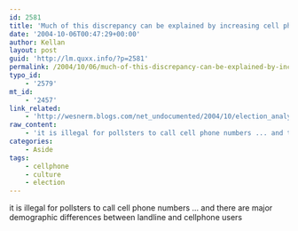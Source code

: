 ```yaml
---
id: 2581
title: 'Much of this discrepancy can be explained by increasing cell phone usage, which is distorting the results of phone polling.'
date: '2004-10-06T00:47:29+00:00'
author: Kellan
layout: post
guid: 'http://lm.quxx.info/?p=2581'
permalink: /2004/10/06/much-of-this-discrepancy-can-be-explained-by-increasing-cell-phone-usage-which-is-distorting-the-results-of-phone-polling/
typo_id:
    - '2579'
mt_id:
    - '2457'
link_related:
    - 'http://wesnerm.blogs.com/net_undocumented/2004/10/election_analys.html'
raw_content:
    - 'it is illegal for pollsters to call cell phone numbers ... and there are major demographic differences between landline and cellphone users'
categories:
    - Aside
tags:
    - cellphone
    - culture
    - election
---
```


it is illegal for pollsters to call cell phone numbers … and there are major demographic differences between landline and cellphone users